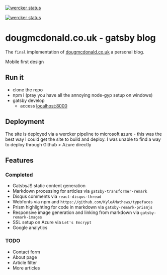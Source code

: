 [![wercker status](https://app.wercker.com/status/63951aad85bdc644dbf39cdec222315d/s/master "wercker status")](https://app.wercker.com/project/byKey/63951aad85bdc644dbf39cdec222315d)

[![wercker status](https://app.wercker.com/status/63951aad85bdc644dbf39cdec222315d/m/master "wercker status")](https://app.wercker.com/project/byKey/63951aad85bdc644dbf39cdec222315d)

# dougmcdonald.co.uk - gatsby blog

The `final` implementation of [dougmcdonald.co.uk](dougmcdonald.co.uk) a personal blog.

Mobile first design

## Run it

- clone the repo
- npm i (pray you have all the annoying node-gyp setup on windows)
- gatsby develop
  - access [localhost:8000](localhost:8000)


## Deployment

The site is deployed via a wercker pipeline to microsoft azure - this was the best way I could get the site to build and deploy. I was unable to find a way to deploy through Github > Azure directly

## Features

### Completed
- GatsbyJS static content generation
- Markdown processing for articles via `gatsby-transformer-remark`
- Disqus comments via `react-disqus-thread`
- Webfonts via npm and `https://github.com/KyleAMathews/typefaces`
- Prism highlighting for code in markdown via `gatsby-remark-prismjs`
- Responsive image generation and linking from markdown via `gatsby-remark-images`
- SSL setup on Azure via `Let's Encrypt`
- Google analytics

### TODO

- Contact form
- About page
- Article filter
- More articles

